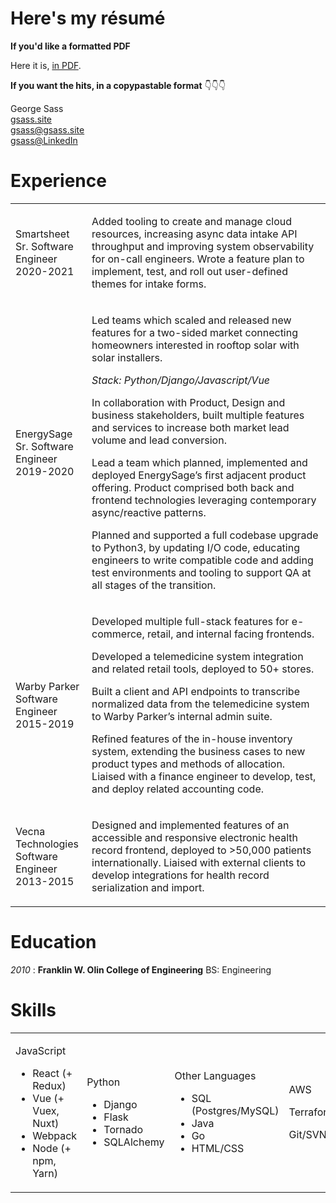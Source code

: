 # Here's my résumé

__If you'd like a formatted PDF__

Here it is, [in PDF](/assets/resume_2021.pdf).

__If you want the hits, in a copypastable format__ 👇👇👇

<div class="resume-container">
  <div class="resume-contact">
    George Sass<br>
    <a href="https://gsass.site">gsass.site</a><br>
    <a href="mailto:gsass@gsass.site">gsass@gsass.site</a><br>
    <a href="https://www.linkedin.com/in/gsass/">gsass@LinkedIn</a><br>
  </div>

  <div class="resume-section section-experience">
  <h1>Experience</h1>
  <table>
  <tr><td>
      Smartsheet<br>
      Sr. Software Engineer<br>
      2020-2021
  </td>
  <td>
    <p>Added tooling to create and manage cloud resources, increasing async data intake API throughput and improving system observability for on-call engineers. Wrote a feature plan to implement, test, and roll out user-defined themes for intake forms.</p>
  </td></tr>

  <tr><td>
  EnergySage<br>
  Sr. Software Engineer<br>
  2019-2020
  </td>
  <td>
  <p>Led teams which scaled and released new features for a two-sided  market connecting homeowners interested in rooftop solar with solar installers.</p>
  <em>Stack: Python/Django/Javascript/Vue</em>
  <p>In collaboration with Product, Design and business stakeholders, built multiple features and services to increase both market lead volume and lead conversion.</p>
  <p>Lead a team which planned, implemented and deployed EnergySage’s first adjacent product offering.  Product comprised both back and frontend technologies leveraging contemporary async/reactive patterns.</p>
  <p>Planned and supported a full codebase upgrade to Python3, by updating I/O code, educating engineers to write compatible code and adding test environments and tooling to support QA at all stages of the transition.</p>
  </td></tr>

  <tr><td>
  Warby Parker<br>
  Software Engineer<br>
  2015-2019
  </td>
  <td>
    <p>Developed multiple full-stack features for e-commerce, retail, and internal facing frontends.</p>
    <p>Developed a telemedicine system integration and related retail tools, deployed to 50+ stores.</p>
    <p>Built a client and API endpoints to transcribe normalized data from the telemedicine system to Warby Parker’s internal admin suite.</p>
    <p>Refined features of the in-house inventory system, extending the business cases to new product types and methods of allocation. Liaised with a finance engineer to develop, test, and deploy related accounting code.</p>
  </td></tr>

  <tr><td>
  Vecna Technologies<br>
  Software Engineer<br>
  2013-2015
  </td>
  <td>
    <p>Designed and implemented features of an accessible and responsive electronic health record frontend, deployed to >50,000 patients internationally. Liaised with external clients to develop integrations for health record serialization and import.</p>
  </td></tr>
  </table>
  </div>

  <div class="resume-section section-education">
  <h1>Education</h1>
  <p><em>2010</em> : <strong>Franklin W. Olin College of Engineering</strong>  BS: Engineering</p>
  </div>


  <div class="resume-section section-skills">
  <h1>Skills</h1>

  <table>
  <tr>

  <td>
  <p>JavaScript</p>
  <ul>
  <li>React (+ Redux)</li>
  <li>Vue (+ Vuex, Nuxt)</li>
  <li>Webpack</li>
  <li>Node (+ npm, Yarn)</li>
  </ul>
  </td>

  <td>
  <p>Python</p>
  <ul>
  <li>Django</li>
  <li>Flask</li>
  <li>Tornado</li>
  <li>SQLAlchemy</li>
  </ul>
  </td>

  <td>
  <p>Other Languages</p>
  <ul>
  <li>SQL (Postgres/MySQL)</li>
  <li>Java</li>
  <li>Go</li>
  <li>HTML/CSS</li>
  </ul>
  </td>

  <td>
  <p>AWS</p>
  <p>Terraform/TG</p>
  <p>Git/SVN</p>
  </td>

</div>
